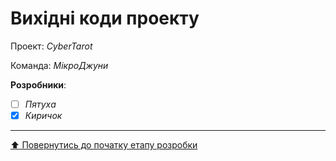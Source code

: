 # Вихідні коди проекту

Проект: *CyberTarot*

Команда: *МікроДжуни*

**Розробники**:

- [ ] *Пятуха*
- [x] *Киричок*
 
 ---
[:arrow_up: Повернутись до початку етапу розробки](/docs/3.Developing/README.md)
